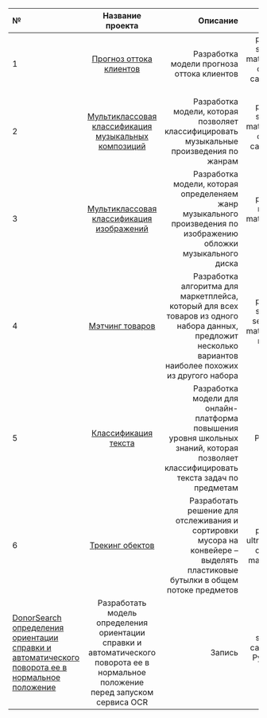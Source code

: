 |№|Название проекта|Описание|Стек|
|:-|:-:|-:|-:|
|1|[Прогноз оттока клиентов](https://github.com/TanyaLatushkina/Portfolio/blob/main/01.churn_rate_customer)|Разработка модели прогноза оттока клиентов|pandas, sklearn, matplotlib, optuna, catboost, fastai|
|2|[Мультиклассовая классификация музыкальных композиций](https://github.com/TanyaLatushkina/Portfolio/tree/main/04.music_genre_classifier)|Pазработка модели, которая позволяет классифицировать музыкальные произведения по жанрам|pandas, sklearn, matplotlib, optuna, catboost, shap|
|3|[Мультиклассовая классификация изображений](https://github.com/TanyaLatushkina/Portfolio/tree/main/02.cv_music_genre_classifier)|Pазработка модели, которая определеняем жанр музыкального произведения по изображению обложки музыкального диска|pandas, numpy, matplotlib, faiss, fastai|
|4|[Мэтчинг товаров](https://github.com/TanyaLatushkina/Portfolio/tree/main/03.data_matching)|Разработка алгоритма для маркетплейса, который для всех товаров из одного набора данных, предложит несколько вариантов наиболее похожих из другого набора|pandas, sklearn, seaborn, matplotlib, numpy, faiss|
|5|[Классификация текста](https://github.com/TanyaLatushkina/Portfolio/tree/main/05.nlp_classifier)|Pазработка модели для онлайн-платформа повышения уровня школьных знаний, которая позволяет классифицировать текста задач по предметам|PyTorch|
|6|[Трекинг обектов](https://github.com/TanyaLatushkina/Portfolio/tree/main/6.object_tracking)|Pазработать решение для отслеживания и сортировки мусора на конвейере – выделять пластиковые бутылки в общем потоке предметов|pandas, ultralytics, opencv, matplotlib|
|[DonorSearch oпределения ориентации справки и автоматического поворота ее в нормальное положение](https://github.com/TanyaLatushkina/Portfolio/tree/main/07.donor_search_text_orientation)|Разработать модель определения ориентации справки и автоматического поворота ее в нормальное положение перед запуском сервиса OCR|Запись|sklearn, catboost, PyTorch, PIL|
